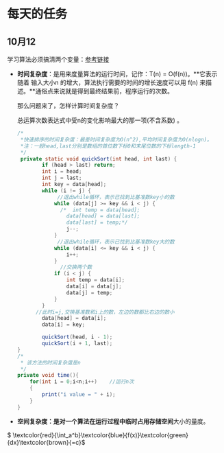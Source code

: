# 每天的任务

## 10月12

学习算法必须搞清两个变量：[参考链接](http://www.voidcn.com/article/p-fcxbgkfc-st.html)

* **时间复杂度**：是用来度量算法的运行时间，记作：T(n) = O(f(n))。**它表示随着 输入大小n 的增大，算法执行需要的时间的增长速度可以用 f(n) 来描述。**通俗点来说就是得到最终结果前，程序运行的次数。

  那么问题来了，怎样计算时间复杂度？

  总运算次数表达式中受n的变化影响最大的那一项(不含系数) 。

  ~~~java
  /*
   *快速排序的时间复杂度：最差时间复杂度为O(n^2),平均时间复杂度为O(nlogn)。
   *注：一般head,last分别是数组的首位数下标0和末尾位数的下标length-1
   */
   private static void quickSort(int head, int last) {
          if (head > last) return;
          int i = head;
          int j = last;
          int key = data[head];
          while (i != j) {
               //退出while循环，表示已找到比基准数key小的数
              while (data[j] >= key && i < j) {
                /*  int temp = data[head];
                  data[head] = data[last];
                  data[last] = temp;*/
                  j--;
              }
               //退出while循环，表示已找到比基准数key大的数
              while (data[i] <= key && i < j) {
                  i++;
              }
            	//交换两个数
              if (i < j) {
                  int temp = data[i];
                  data[i] = data[j];
                  data[j] = temp;
              }
          }
  		//此时i=j,交换基准数和i上的数，左边的数都比右边的数小
          data[head] = data[i];
          data[i] = key;
  
          quickSort(head, i - 1);
          quickSort(i + 1, last);
  }
  /*
   * 该方法的时间复杂度是n
   */
  private void time(){
      for(int i = 0;i<n;i++)	//运行n次
      {
          print("i value = " + i);	
      }
  }
  ~~~

* **空间复杂度：**是对一个算法在运行过程中临时占用存储**空间**大小的量度。

$ \textcolor{red}{\int_a^b}\textcolor{blue}{f(x)}\textcolor{green}{dx}\textcolor{brown}{=c}$


